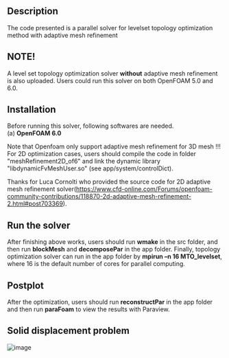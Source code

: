 Description
-----------
The code presented is a parallel solver for levelset topology optimization method with adaptive mesh refinement

NOTE!
-----
A level set topology optimization solver **without** adaptive mesh refinement is also uploaded. Users could run this solver on both OpenFOAM 5.0 and 6.0.

Installation
------------
Before running this solver, following softwares are needed.  
(a) **OpenFOAM 6.0**  

Note that Openfoam only support adaptive mesh refinement for 3D mesh !!! For 2D optimization cases, users should compile the code in folder "meshRefinement2D_of6" and link the dynamic library "libdynamicFvMeshUser.so" (see app/system/controlDict). 

Thanks for Luca Cornolti who provided the source code for 2D adaptive mesh refinement solver(https://www.cfd-online.com/Forums/openfoam-community-contributions/118870-2d-adaptive-mesh-refinement-2.html#post703369).

Run the solver
--------------
 After finishing above works, users should run **wmake** in the src folder, and then run **blockMesh** and **decomposePar** in the app folder. Finally, topology optimization solver can run in the app folder by **mpirun –n 16 MTO_levelset**, where 16 is the default number of cores for parallel computing.
 
Postplot
--------
After the optimization, users should run **reconstructPar** in the app folder and then run **paraFoam** to view the results with Paraview.  

Solid displacement problem  
-----------------------------
![image](https://github.com/MTopOpt/Levelset_AdaptiveMesh/blob/master/Levelset%2BAdaptiveMeshRefine/1.gif)  
